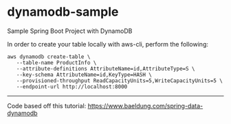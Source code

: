 # dynamodb-sample

Sample Spring Boot Project with DynamoDB

In order to create your table locally with aws-cli, perform the following:

```
aws dynamodb create-table \
   --table-name ProductInfo \
   --attribute-definitions AttributeName=id,AttributeType=S \
   --key-schema AttributeName=id,KeyType=HASH \
   --provisioned-throughput ReadCapacityUnits=5,WriteCapacityUnits=5 \
   --endpoint-url http://localhost:8000
```

-------
Code based off this tutorial: https://www.baeldung.com/spring-data-dynamodb
